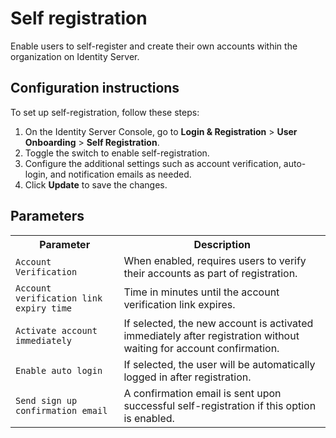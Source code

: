 # Self registration

Enable users to self-register and create their own accounts within the organization on Identity Server.

## Configuration instructions

To set up self-registration, follow these steps:

1. On the Identity Server Console, go to **Login & Registration** > **User Onboarding** > **Self Registration**.
2. Toggle the switch to enable self-registration.
3. Configure the additional settings such as account verification, auto-login, and notification emails as needed.
4. Click **Update** to save the changes.

<!-- ![Self Registration Configuration](/assets/img/guides/account-configurations/self-registration.png){: width="900" style="display: block; margin: 0;"} -->

## Parameters

<table>
  <tr>
    <th>Parameter</th>
    <th>Description</th>
  </tr>
  <tr>
    <td><code>Account Verification</code></td>
    <td>When enabled, requires users to verify their accounts as part of registration.</td>
  </tr>
  <tr>
    <td><code>Account verification link expiry time</code></td>
    <td>Time in minutes until the account verification link expires.</td>
  </tr>
  <tr>
    <td><code>Activate account immediately</code></td>
    <td>If selected, the new account is activated immediately after registration without waiting for account confirmation.</td>
  </tr>
  <tr>
    <td><code>Enable auto login</code></td>
    <td>If selected, the user will be automatically logged in after registration.</td>
  </tr>
  <tr>
    <td><code>Send sign up confirmation email</code></td>
    <td>A confirmation email is sent upon successful self-registration if this option is enabled.</td>
  </tr>
</table>
